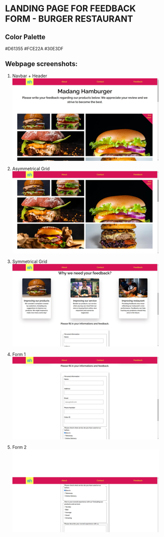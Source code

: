 # LANDING PAGE FOR FEEDBACK FORM - BURGER RESTAURANT

## Color Palette

#D61355
#FCE22A
#30E3DF

## Webpage screenshots:

1. Navbar + Header
   ![Screenshot 1](/assets/ss-1.jpg)

2. Asymmetrical Grid
   ![Screenshot 2](/assets/ss-2.jpg)

3. Symmetrical Grid
   ![Screenshot 3](/assets/ss-3.jpg)

4. Form 1
   ![Screenshot 4](/assets/ss-4.jpg)

5. Form 2
   ![Screenshot 5](/assets/ss-5.jpg)
